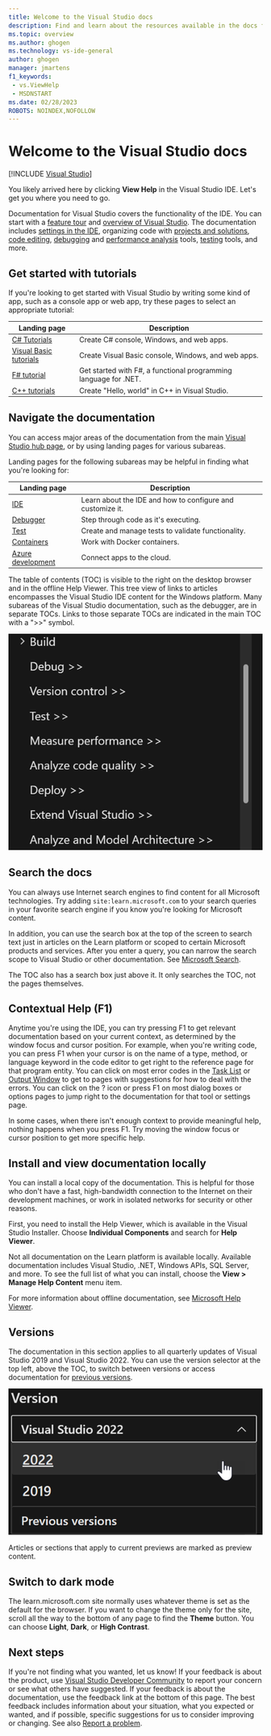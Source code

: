 ```yaml
---
title: Welcome to the Visual Studio docs
description: Find and learn about the resources available in the docs for the Visual Studio IDE on the Windows platform.
ms.topic: overview
ms.author: ghogen
ms.technology: vs-ide-general
author: ghogen
manager: jmartens
f1_keywords:
 - vs.ViewHelp
 - MSDNSTART
ms.date: 02/28/2023
ROBOTS: NOINDEX,NOFOLLOW
---
```

# Welcome to the Visual Studio docs

 [!INCLUDE [Visual Studio](~/includes/applies-to-version/vs-windows-only.md)]

You likely arrived here by clicking **View Help** in the Visual Studio IDE. Let's get you where you need to go.

Documentation for Visual Studio covers the functionality of the IDE. You can start with a [feature tour](~/ide/quickstart-ide-orientation.md) and [overview of Visual Studio](~/get-started/visual-studio-ide.md). The documentation includes [settings in the IDE](~/ide/personalizing-the-visual-studio-ide.md), organizing code with [projects and solutions](~/ide/solutions-and-projects-in-visual-studio.md), [code editing](~/ide/writing-code-in-the-code-and-text-editor.md), [debugging](~/debugger/debugger-feature-tour.md) and [performance analysis](~/profiling/beginners-guide-to-performance-profiling.md) tools, [testing](~/test/index.yml) tools, and more.

## Get started with tutorials

If you're looking to get started with Visual Studio by writing some kind of app, such as a console app or web app, try these pages to select an appropriate tutorial:

| Landing page | Description |
| - | - |
| [C# Tutorials](~/get-started/csharp/index.yml) | Create C# console, Windows, and web apps. |
| [Visual Basic tutorials](~/get-started/visual-basic/index.yml) | Create Visual Basic console, Windows, and web apps. |
| [F# tutorial](~/get-started/tutorial-fsharp-web-app.md) | Get started with F#, a functional programming language for .NET. |
| [C++ tutorials](/cpp/build/vscpp-step-1-create) | Create "Hello, world" in C++ in Visual Studio. |

## Navigate the documentation

You can access major areas of the documentation from the main [Visual Studio hub page](~/windows/index.yml), or by using landing pages for various subareas.

Landing pages for the following subareas may be helpful in finding what you're looking for:

| Landing page | Description |
| - | - |
| [IDE](~/ide/index.yml) | Learn about the IDE and how to configure and customize it. |
| [Debugger](~/debugger/index.yml) | Step through code as it's executing. |
| [Test](~/test/index.yml) | Create and manage tests to validate functionality. |
| [Containers](~/containers/index.yml) | Work with Docker containers. |
| [Azure development](~/azure/index.yml) | Connect apps to the cloud. |

The table of contents (TOC) is visible to the right on the desktop browser and in the offline Help Viewer. This tree view of links to articles encompasses the Visual Studio IDE content for the Windows platform. Many subareas of the Visual Studio documentation, such as the debugger, are in separate TOCs. Links to those separate TOCs are indicated in the main TOC with a ">>" symbol.

![Screenshot showing TOC](../media/toc.png)

## Search the docs

You can always use Internet search engines to find content for all Microsoft technologies. Try adding `site:learn.microsoft.com` to your search queries in your favorite search engine if you know you're looking for Microsoft content.

In addition, you can use the search box at the top of the screen to search text just in articles on the Learn platform or scoped to certain Microsoft products and services. After you enter a query, you can narrow the search scope to Visual Studio or other documentation. See [Microsoft Search](/search/).

The TOC also has a search box just above it. It only searches the TOC, not the pages themselves.

## Contextual Help (F1)

Anytime you're using the IDE, you can try pressing F1 to get relevant documentation based on your current context, as determined by the window focus and cursor position. For example, when you're writing code, you can press F1 when your cursor is on the name of a type, method, or language keyword in the code editor to get right to the reference page for that program entity. You can click on most error codes in the [Task List](~/ide/using-the-task-list.md) or [Output Window](~/ide/reference/output-window.md) to get to pages with suggestions for how to deal with the errors. You can click on the ? icon or press F1 on most dialog boxes or options pages to jump right to the documentation for that tool or settings page.

In some cases, when there isn't enough context to provide meaningful help, nothing happens when you press F1. Try moving the window focus or cursor position to get more specific help.

## Install and view documentation locally

You can install a local copy of the documentation. This is helpful for those who don't have a fast, high-bandwidth connection to the Internet on their development machines, or work in isolated networks for security or other reasons.

First, you need to install the Help Viewer, which is available in the Visual Studio Installer. Choose **Individual Components** and search for **Help Viewer**.

Not all documentation on the Learn platform is available locally. Available documentation includes Visual Studio, .NET, Windows APIs, SQL Server, and more. To see the full list of what you can install, choose the **View > Manage Help Content** menu item.

For more information about offline documentation, see [Microsoft Help Viewer](~/help-viewer/overview.md).

## Versions

The documentation in this section applies to all quarterly updates of Visual Studio 2019 and Visual Studio 2022. You can use the version selector at the top left, above the TOC, to switch between versions or access documentation for [previous versions](/previous-versions/visualstudio).

![Screenshot of version selector](../media/version-selector.png)

Articles or sections that apply to current previews are marked as preview content.

## Switch to dark mode

The learn.microsoft.com site normally uses whatever theme is set as the default for the browser. If you want to change the theme only for the site, scroll all the way to the bottom of any page to find the **Theme** button. You can choose **Light**, **Dark**, or **High Contrast**.

## Next steps

If you're not finding what you wanted, let us know! If your feedback is about the product, use [Visual Studio Developer Community](https://developercommunity.visualstudio.com/VisualStudio) to report your concern or see what others have suggested. If your feedback is about the documentation, use the feedback link at the bottom of this page. The best feedback includes information about your situation, what you expected or wanted, and if possible, specific suggestions for us to consider improving or changing. See also [Report a problem](~/ide/how-to-report-a-problem-with-visual-studio.md).
